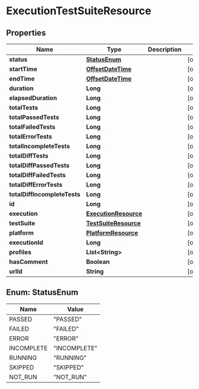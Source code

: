 # ExecutionTestSuiteResource

## Properties
Name | Type | Description | Notes
------------ | ------------- | ------------- | -------------
**status** | [**StatusEnum**](#StatusEnum) |  |  [optional]
**startTime** | [**OffsetDateTime**](OffsetDateTime.md) |  |  [optional]
**endTime** | [**OffsetDateTime**](OffsetDateTime.md) |  |  [optional]
**duration** | **Long** |  |  [optional]
**elapsedDuration** | **Long** |  |  [optional]
**totalTests** | **Long** |  |  [optional]
**totalPassedTests** | **Long** |  |  [optional]
**totalFailedTests** | **Long** |  |  [optional]
**totalErrorTests** | **Long** |  |  [optional]
**totalIncompleteTests** | **Long** |  |  [optional]
**totalDiffTests** | **Long** |  |  [optional]
**totalDiffPassedTests** | **Long** |  |  [optional]
**totalDiffFailedTests** | **Long** |  |  [optional]
**totalDiffErrorTests** | **Long** |  |  [optional]
**totalDiffIncompleteTests** | **Long** |  |  [optional]
**id** | **Long** |  |  [optional]
**execution** | [**ExecutionResource**](ExecutionResource.md) |  |  [optional]
**testSuite** | [**TestSuiteResource**](TestSuiteResource.md) |  |  [optional]
**platform** | [**PlatformResource**](PlatformResource.md) |  |  [optional]
**executionId** | **Long** |  |  [optional]
**profiles** | **List&lt;String&gt;** |  |  [optional]
**hasComment** | **Boolean** |  |  [optional]
**urlId** | **String** |  |  [optional]

<a name="StatusEnum"></a>
## Enum: StatusEnum
Name | Value
---- | -----
PASSED | &quot;PASSED&quot;
FAILED | &quot;FAILED&quot;
ERROR | &quot;ERROR&quot;
INCOMPLETE | &quot;INCOMPLETE&quot;
RUNNING | &quot;RUNNING&quot;
SKIPPED | &quot;SKIPPED&quot;
NOT_RUN | &quot;NOT_RUN&quot;
